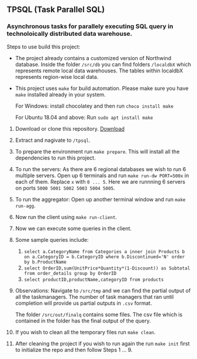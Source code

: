 ## TPSQL (Task Parallel SQL)
### Asynchronous tasks for parallely executing SQL query in technoloically distributed data warehouse.

Steps to use build this project:
- The project already contains a customized version of Northwind database. Inside the folder `/src/db` you can find folders `/localdbX` which represents remote local data warehouses. The tables within localdbX represents region-wise local data.
- This project uses `make` for build automation. Please make sure you have `make` installed already in your system.
  
    For Windows: install chocolatey and then run `choco install make`

    For Ubuntu 18.04 and above: Run `sudo apt install make`

1. Download or clone this repository. [Download](https://github.com/AshirwadPradhan/tpsql/archive/master.zip)
2. Extract and nagivate to `/tpsql`.
3. To prepare the environment run `make prepare`. This will install all the dependencies to run this project.
4. To run the servers:
   As there are 6 regional databases we wish to run 6 multiple servers. Open up 6 terminals and run `make run-dw PORT=500x` in each of them. Replace `x` with `0 ... 5`. Here we are runnning 6 servers on ports `5000 5001 5002 5003 5004 5005`.
5. To run the aggregator:
   Open up another terminal window and run `make run-agg`.
6. Now run the client using `make run-client`.
7. Now we can execute some queries in the client.
8. Some sample queries include:
   1. `select a.CategoryName from Categories a inner join Products b on a.CategoryID = b.CategoryID where b.Discontinued='N' order by b.ProductName`
   2. `select OrderID,sum(UnitPrice*Quantity*(1-Discount)) as Subtotal from order_details group by OrderID`
   3. `select productID,productName,categoryID from products`
9. Observations:
    Navigate to `/src/tmp` and we can find the partial output of all the taskmanagers. The number of task managers that ran until completion will provide us partial outputs in `.csv` format.

    The folder `/src/out/finalq` contains some files. The csv file which is contained in the folder has the final output of the query.
10. If you wish to clean all the temporary files run `make clean`.
11. After cleaning the project if you wish to run again the run `make init` first to initialize the repo and then follow Steps 1 ... 9.